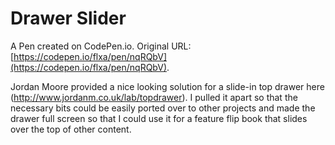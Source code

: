 # Drawer Slider

A Pen created on CodePen.io. Original URL: [https://codepen.io/flxa/pen/nqRQbV](https://codepen.io/flxa/pen/nqRQbV).

Jordan Moore provided a nice looking solution for a slide-in top drawer here (http://www.jordanm.co.uk/lab/topdrawer). I pulled it apart so that the necessary bits could be easily ported over to other projects and made the drawer full screen so that I could use it for a feature flip book that slides over the top of other content.